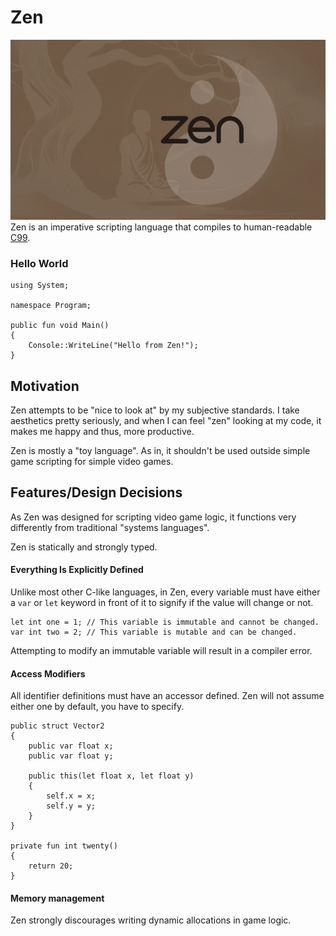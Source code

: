 # Zen
![githubbanner](.github/banner.png)
Zen is an imperative scripting language that compiles to human-readable [C99](https://en.wikipedia.org/wiki/C99).

### Hello World
```
using System;

namespace Program;

public fun void Main()
{
    Console::WriteLine("Hello from Zen!");
}
```

## Motivation
Zen attempts to be "nice to look at" by my subjective standards. I take aesthetics pretty seriously, and when I can feel "zen" looking at my code, it makes me happy and thus, more productive.

Zen is mostly a "toy language". As in, it shouldn't be used outside simple game scripting for simple video games.

## Features/Design Decisions
As Zen was designed for scripting video game logic, it functions very differently from traditional "systems languages".

Zen is statically and strongly typed.

#### Everything Is Explicitly Defined

Unlike most other C-like languages, in Zen, every variable must have either a `var` or `let` keyword in front of it to signify if the value will change or not.

```
let int one = 1; // This variable is immutable and cannot be changed.
var int two = 2; // This variable is mutable and can be changed.
```

Attempting to modify an immutable variable will result in a compiler error.

#### Access Modifiers

All identifier definitions must have an accessor defined. Zen will not assume either one by default, you have to specify.

```
public struct Vector2
{
    public var float x;
    public var float y;

    public this(let float x, let float y)
    {
        self.x = x;
        self.y = y;
    }
}

private fun int twenty()
{
    return 20;
}
```

#### Memory management
Zen strongly discourages writing dynamic allocations in game logic.